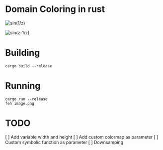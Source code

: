 # Domain Coloring in rust

![sin(1/z)](examples/a.png)

![sin(z-1/z)](examples/b.png)

# Building

```
cargo build --release
```

# Running

```
cargo run --release
feh image.png
```

# TODO
[ ] Add variable width and height
[ ] Add custom colormap as parameter
[ ] Custom symbolic function as parameter
[ ] Downsamping

